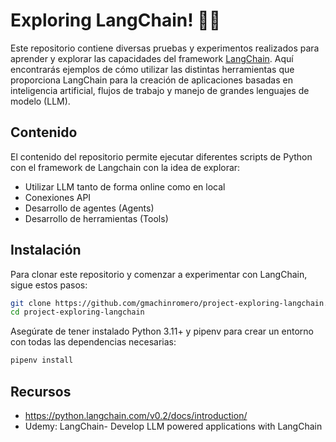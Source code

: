# Exploring LangChain! 🦜️🔗

Este repositorio contiene diversas pruebas y experimentos realizados para aprender y explorar las capacidades del framework [LangChain](https://langchain.com/). Aquí encontrarás ejemplos de cómo utilizar las distintas herramientas que proporciona LangChain para la creación de aplicaciones basadas en inteligencia artificial, flujos de trabajo y manejo de grandes lenguajes de modelo (LLM).


## Contenido

El contenido del repositorio permite ejecutar diferentes scripts de Python con el framework de Langchain con la idea de explorar:
- Utilizar LLM tanto de forma online como en local
- Conexiones API
- Desarrollo de agentes (Agents)
- Desarrollo de herramientas (Tools)


## Instalación

Para clonar este repositorio y comenzar a experimentar con LangChain, sigue estos pasos:

```bash
git clone https://github.com/gmachinromero/project-exploring-langchain.git
cd project-exploring-langchain
```

Asegúrate de tener instalado Python 3.11+ y pipenv para crear un entorno con todas las dependencias necesarias:

```bash
pipenv install
```

## Recursos
- https://python.langchain.com/v0.2/docs/introduction/
- Udemy: LangChain- Develop LLM powered applications with LangChain
